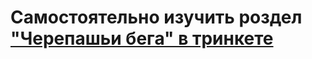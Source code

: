 # Самостоятельно изучить роздел ["Черепашьи бега" в тринкете](https://ikseek.trinket.io/python-cik-0-1#/0-3-cherepashi-bega/znakomstvo)
